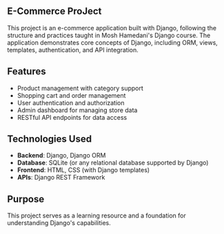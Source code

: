 ## E-Commerce ProJect

This project is an e-commerce application built with Django, following the structure and practices taught in Mosh Hamedani's Django course. The application demonstrates core concepts of Django, including ORM, views, templates, authentication, and API integration.

## Features
- Product management with category support
- Shopping cart and order management
- User authentication and authorization
- Admin dashboard for managing store data
- RESTful API endpoints for data access
  
## Technologies Used
- **Backend**: Django, Django ORM
- **Database**: SQLite (or any relational database supported by Django)
- **Frontend**: HTML, CSS (with Django templates)
- **APIs**: Django REST Framework

## Purpose
This project serves as a learning resource and a foundation for understanding Django's capabilities.
